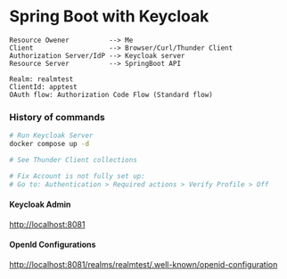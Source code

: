 # Spring Boot with Keycloak

```
Resource Owener          --> Me
Client                   --> Browser/Curl/Thunder Client
Authorization Server/IdP --> Keycloak server
Resource Server          --> SpringBoot API

Realm: realmtest
ClientId: apptest
OAuth flow: Authorization Code Flow (Standard flow)
```

### History of commands

```bash
# Run Keycloak Server
docker compose up -d

# See Thunder Client collections

# Fix Account is not fully set up:
# Go to: Authentication > Required actions > Verify Profile > Off
```

#### Keycloak Admin

[http://localhost:8081](http://localhost:8081)

#### OpenId Configurations

[http://localhost:8081/realms/realmtest/.well-known/openid-configuration](http://localhost:8081/realms/realmtest/.well-known/openid-configuration)